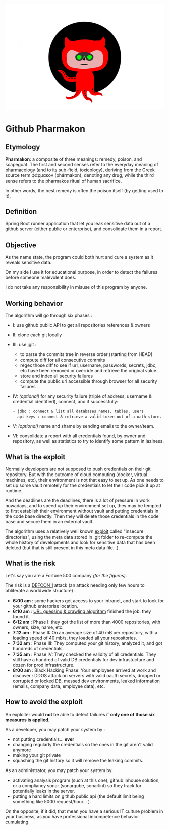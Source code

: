 ![](https://raw.githubusercontent.com/camillewalim/cw-github-pharmacon/master/src/main/resources/github-pharmacon.svg)
# Github Pharmakon
## Etymology
**Pharmakon**: a composite of three meanings: remedy, poison, and scapegoat. 
The first and second senses refer to the everyday meaning of pharmacology (and to its sub-field, toxicology), 
deriving from the Greek source term φάρμακον (phármakon), denoting any drug, 
while the third sense refers to the pharmakos ritual of human sacrifice.

In other words, the best remedy is often the poison itself (by getting used to it).

## Definition
Spring Boot runner application that let you leak sensitive data out of a github server (either 
public or enterprise), and consolidate them in a report.

## Objective
As the name state, the program could both hurt and cure a system as it reveals sensitive 
data.

On my side I use it for educational purpose, in order to detect the failures before someone malevolent 
does. 

I do not take any responsibility in misuse of this program by anyone.

## Working behavior
The algorithm will go through six phases :
 - I: use github public API to get all repositories references & owners
 - II: clone each git locally
 - III: use jgit : 
    - to parse the commits tree in reverse order (starting from HEAD)
    - compute diff for all consecutive commits
    - regex those diff to see if url, username, passwords, secrets, jdbc, etc have been 
      removed or override and retrieve the original value.
    - store and index all security failures
    - compute the public url accessible through browser for all security failures
 - IV: *(optional)* for any security failure (triple of address, username & credential identified), 
   connect, and if successfully: 
   
	   - jdbc : connect & list all databases names, tables, users
	   - api keys : connect & retrieve a valid token out of a oath store.
 - V: *(optional)* name and shame by sending emails to the owner/team.
 - VI: consolidate a report with all credentials found, by owner and repository, as well 
   as statistics to try to identify some pattern in laziness. 

## What is the exploit
Normally developers are not supposed to push credentials on their git repository. 
But with the outcome of cloud computing (docker, virtual machines, etc), their environment 
is not that easy to set up. As one needs to set up some vault remotely for the credentials 
to let their code pick it up at runtime.

And the deadlines are the deadlines, there is a lot of pressure in work nowadays, and 
to speed up their environment set up, they may be tempted to first establish their 
environment without vault and putting credentials in the code base directly. Then they 
will delete those credentials in the code base and secure them in an external vault.

The algorithm uses a relatively well known [exploit](https://www.perforce.com/blog/vcs/how-secure-git) called 
"insecure directories", using the meta data stored in .git folder to re-compute 
the whole history of developments and look for sensitive data that has been deleted 
(but that is still present in this meta data file...).

## What is the risk
Let's say you are a Fortune 500 company *(for the figures)*. 

The risk is a [DEFCON 1](https://en.wikipedia.org/wiki/DEFCON) attack (an attack needing only few hours to obliterate a worldwide structure) :

 - __6:00 am__ : some hackers get access to your intranet, and start to look for your 
   github enterprise location.
 - __6:10 am__ : [URL guessing & crawling algorithm](https://books.google.com.hk/books?id=qLzoWKp2JHcC&pg=PA428&lpg=PA428&dq=url+guessing&source=bl&ots=JhxqilFJEU&sig=ACfU3U00dB_Lr5L6kx9gawt-7MvHUg48xg&hl=en&sa=X&ved=2ahUKEwih8L6I17jpAhUDE6YKHc-cBM0Q6AEwCXoECAoQAQ#v=onepage&q=url%20guessing&f=false) finished the job. they found it. 
 - __6:12 am__ : Phase I:  they got the list of more than 4000 repositories, with owners, size, 
   name, etc. 
 - __7:12 am__ : Phase II: On an average size of 40 mB per repository, with a loading speed of 40 mb/s, they loaded 
   all your repositories. 
 - __7:32 am__ : Phase III: They computed your git history, analyzed it, and 
   got hundreds of credentials.
 - __7:35 am__ : Phase IV: They checked the validity of all credentials. They still 
   have a hundred of valid DB credentials for dev infrastucture and dozen for prod infrastructure.
 - __8:00 am__ : Black Hacking Phase: Your employees arrived at work and discover : 
   DDOS attack on servers with valid oauth secrets, dropped or corrupted or locked DB, 
   messed dev environments, leaked information (emails, company data, employee data), etc. 
    
     

## How to avoid the exploit
An exploiter would **not** be able to detect failures if **only one of those six measures is applied**.

As a developer, you may patch your system by :
 - not putting credentials... **ever**
 - changing regularly the credentials so the ones in the git aren't valid anymore
 - making your git private
 - squashing the git history so it will remove the leaking commits. 

As an administrator, you may patch your system by:
 - activating analysis program (such at this one), github inhouse solution, or a compliancy sonar (sonarqube, 
   sonarlint) so they track for potentially leaks in the server.
 - putting a hard limits on github public api (the default limit being something like 
   5000 request/hour... ).

On the opposite, if it did, that mean you have a serious IT culture problem in your 
business, as you have professional incompetence behavior cumulating.
